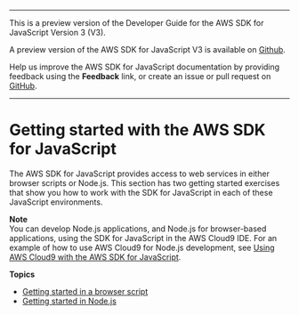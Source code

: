 --------

This is a preview version of the Developer Guide for the AWS SDK for JavaScript Version 3 \(V3\)\.

A preview version of the AWS SDK for JavaScript V3 is available on [Github](https://github.com/aws/aws-sdk-js-v3)\.

Help us improve the AWS SDK for JavaScript documentation by providing feedback using the **Feedback** link, or create an issue or pull request on [GitHub](https://github.com/awsdocs/aws-sdk-for-javascript-v3)\.

--------

# Getting started with the AWS SDK for JavaScript<a name="getting-started"></a>

The AWS SDK for JavaScript provides access to web services in either browser scripts or Node\.js\. This section has two getting started exercises that show you how to work with the SDK for JavaScript in each of these JavaScript environments\.

**Note**  
You can develop Node\.js applications, and Node\.js for browser\-based applications, using the SDK for JavaScript in the AWS Cloud9 IDE\. For an example of how to use AWS Cloud9 for Node\.js development, see [Using AWS Cloud9 with the AWS SDK for JavaScript](cloud9-javascript.md)\.

**Topics**
+ [Getting started in a browser script](getting-started-browser.md)
+ [Getting started in Node\.js](getting-started-nodejs.md)